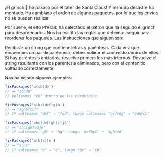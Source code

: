 ¡El grinch 👹 ha pasado por el taller de Santa Claus! Y menudo desastre ha montado. Ha cambiado el orden de algunos paquetes, por lo que los envíos no se pueden realizar.

Por suerte, el elfo Pheralb ha detectado el patrón que ha seguido el grinch para desordenarlos. Nos ha escrito las reglas que debemos seguir para reordenar los paquetes. Las instrucciones que siguen son:

Recibirás un string que contiene letras y paréntesis.
Cada vez que encuentres un par de paréntesis, debes voltear el contenido dentro de ellos.
Si hay paréntesis anidados, resuelve primero los más internos.
Devuelve el string resultante con los paréntesis eliminados, pero con el contenido volteado correctamente.

Nos ha dejado algunos ejemplos:

```javascript
fixPackages('a(cb)de')
// ➞ "abcde"
// Volteamos "cb" dentro de los paréntesis

fixPackages('a(bc(def)g)h')
// ➞ "agdefcbh"
// 1º volteamos "def" → "fed", luego volteamos "bcfedg" → "gdefcb"

fixPackages('abc(def(gh)i)jk')
// ➞ "abcighfedjk"
// 1º volteamos "gh" → "hg", luego "defhgi" → "ighfed"

fixPackages('a(b(c))e')
// ➞ "acbe"
// 1º volteamos "c" → "c", luego "bc" → "cb"
```
